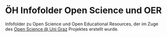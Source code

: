 ÖH Infofolder Open Science und OER
==============================

Infofolder zu Open Science und Open Educational Resources, der im Zuge des [Open Science @ Uni Graz](http://openscience.alpine-geckos.at/projects/open-science-uni-graz/) Projektes erstellt wurde.

[<PROJEKTNAME>](<PROJEKTURL>)


